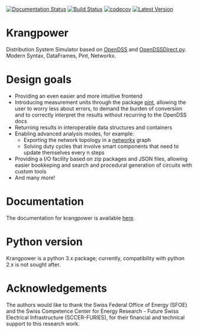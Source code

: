 [![Documentation Status](https://readthedocs.org/projects/krangpower/badge/?version=master)](https://krangpower.readthedocs.io/en/master/?badge=master)
[![Build Status](https://travis-ci.org/supsi-dacd-isaac/krangpower.svg?branch=master)](https://travis-ci.org/supsi-dacd-isaac/krangpower)
[![codecov](https://codecov.io/gh/supsi-dacd-isaac/krangpower/branch/master/graph/badge.svg)](https://codecov.io/gh/supsi-dacd-isaac/krangpower)
[![Latest Version](https://img.shields.io/pypi/v/krangpower.svg)](https://pypi.python.org/pypi/krangpower/)

# Krangpower
Distribution System Simulator based on [OpenDSS](https://sourceforge.net/projects/electricdss/) and [OpenDSSDirect.py](https://nrel.github.io/OpenDSSDirect.py/index.html). Modern Syntax, DataFrames, Pint, Networkx.

# Design goals
* Providing an even easier and more intuitive frontend
* Introducing measurement units through the package [pint](http://pint.readthedocs.io/en/latest/), allowing the user to worry less about errors, to demand the burden of conversion and to correctly interpret the results without recurring to the OpenDSS docs
* Returning results in interoperable data structures and containers
* Enabling advanced analysis modes, for example:
    * Exporting the network topology in a [networkx](https://networkx.github.io/) graph
    * Solving duty cycles that involve smart components that need to update themselves every n steps
* Providing a I/O facility based on zip packages and JSON files, allowing easier bookkeping and search and procedural generation of circuits with custom tools
* And many more!

# Documentation
The documentation for krangpower is available [here](https://krangpower.readthedocs.io).

# Python version
Krangpower is a python 3.x package; currently, compatibility with python 2.x is not sought after.

# Acknowledgements
The authors would like to thank the Swiss Federal Office of Energy (SFOE) and the Swiss Competence Center for Energy Research - Future Swiss Electrical Infrastructure (SCCER-FURIES), for their financial and technical support to this research work.

